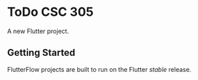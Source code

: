 # ToDo CSC 305

A new Flutter project.

## Getting Started

FlutterFlow projects are built to run on the Flutter _stable_ release.
